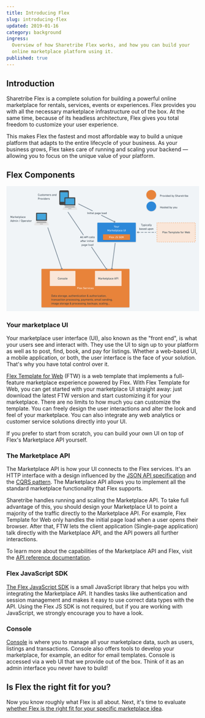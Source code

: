 ```yaml
---
title: Introducing Flex
slug: introducing-flex
updated: 2019-01-16
category: background
ingress:
  Overview of how Sharetribe Flex works, and how you can build your
  online marketplace platform using it.
published: true
---
```


## Introduction

Sharetribe Flex is a complete solution for building a powerful online
marketplace for rentals, services, events or experiences. Flex provides
you with all the necessary marketplace infrastructure out of the box. At
the same time, because of its headless architecture, Flex gives you
total freedom to customize your user experience.

This makes Flex the fastest and most affordable way to build a unique
platform that adapts to the entire lifecycle of your business. As your
business grows, Flex takes care of running and scaling your backend —
allowing you to focus on the unique value of your platform.

## Flex Components

![Flex customer architecture](./flex-customer-architecture.png)

### Your marketplace UI

Your marketplace user interface (UI), also known as the "front end", is
what your users see and interact with. They use the UI to sign up to
your platform as well as to post, find, book, and pay for listings.
Whether a web-based UI, a mobile application, or both, the user
interface is the face of your solution. That's why you have total
control over it.

[Flex Template for Web](/tutorials/getting-started-with-ftw/) (FTW) is a
web template that implements a full-feature marketplace experience
powered by Flex. With Flex Template for Web, you can get started with
your marketplace UI straight away: just download the latest FTW version
and start customizing it for your marketplace. There are no limits to
how much you can customize the template. You can freely design the user
interactions and alter the look and feel of your marketplace. You can
also integrate any web analytics or customer service solutions directly
into your UI.

If you prefer to start from scratch, you can build your own UI on top of
Flex's Marketplace API yourself.

### The Marketplace API

The Marketplace API is how your UI connects to the Flex services. It's
an HTTP interface with a design influenced by the
[JSON API specification](https://jsonapi.org/) and the
[CQRS pattern](https://martinfowler.com/bliki/CQRS.html). The
Marketplace API allows you to implement all the standard marketplace
functionality that Flex supports.

Sharetribe handles running and scaling the Marketplace API. To take full
advantage of this, you should design your Marketplace UI to point a
majority of the traffic directly to the Marketplace API. For example,
Flex Template for Web only handles the initial page load when a user
opens their browser. After that, FTW lets the client application
(Single-page application) talk directly with the Marketplace API, and
the API powers all further interactions.

To learn more about the capabilities of the Marketplace API and Flex,
visit the [API reference documentation](/references/api/).

### Flex JavaScript SDK

[The Flex JavaScript SDK](/references/js-sdk/) is a small JavaScript
library that helps you with integrating the Marketplace API. It handles
tasks like authentication and session management and makes it easy to
use correct data types with the API. Using the Flex JS SDK is not
required, but if you are working with JavaScript, we strongly encourage
you to have a look.

### Console

[Console](https://flex-console.sharetribe.com/) is where you to manage
all your marketplace data, such as users, listings and transactions.
Console also offers tools to develop your marketplace, for example, an
editor for email templates. Console is accessed via a web UI that we
provide out of the box. Think of it as an admin interface you never have
to build!

## Is Flex the right fit for you?

Now you know roughly what Flex is all about. Next, it's time to evaluate 
[whether Flex is the right fit for your specific marketplace idea](/background/is-flex-right-for-you/).

